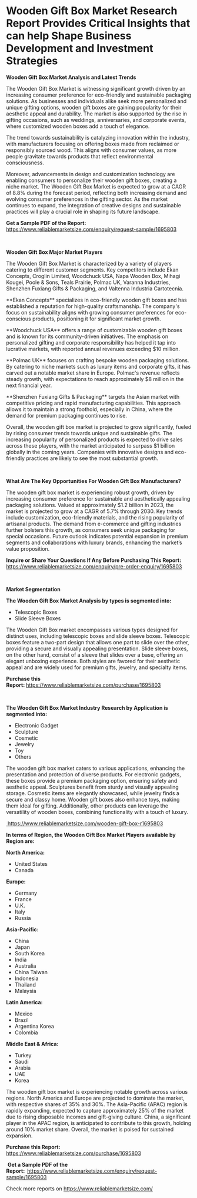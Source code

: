 <p><h1>Wooden Gift Box Market Research Report Provides Critical Insights that can help Shape Business Development and Investment Strategies</h1></p><p><strong>Wooden Gift Box Market Analysis and Latest Trends</strong></p>
<p><p>The Wooden Gift Box Market is witnessing significant growth driven by an increasing consumer preference for eco-friendly and sustainable packaging solutions. As businesses and individuals alike seek more personalized and unique gifting options, wooden gift boxes are gaining popularity for their aesthetic appeal and durability. The market is also supported by the rise in gifting occasions, such as weddings, anniversaries, and corporate events, where customized wooden boxes add a touch of elegance.</p><p>The trend towards sustainability is catalyzing innovation within the industry, with manufacturers focusing on offering boxes made from reclaimed or responsibly sourced wood. This aligns with consumer values, as more people gravitate towards products that reflect environmental consciousness. </p><p>Moreover, advancements in design and customization technology are enabling consumers to personalize their wooden gift boxes, creating a niche market. The Wooden Gift Box Market is expected to grow at a CAGR of 8.8% during the forecast period, reflecting both increasing demand and evolving consumer preferences in the gifting sector. As the market continues to expand, the integration of creative designs and sustainable practices will play a crucial role in shaping its future landscape.</p></p>
<p><strong>Get a Sample PDF of the Report:&nbsp;</strong> <a href="https://www.reliablemarketsize.com/enquiry/request-sample/1695803?utm_campaign=1103&utm_medium=2&utm_source=Github&utm_content=ia&utm_term=08012025&utm_id=wooden-gift-box">https://www.reliablemarketsize.com/enquiry/request-sample/1695803</a></p>
<p>&nbsp;</p>
<p><strong>Wooden Gift Box Major Market Players</strong></p>
<p><p>The Wooden Gift Box Market is characterized by a variety of players catering to different customer segments. Key competitors include Ekan Concepts, Croglin Limited, Woodchuck USA, Napa Wooden Box, Mihagi Kougei, Poole & Sons, Teals Prairie, Polmac UK, Varanna Industries, Shenzhen Fuxiang Gifts & Packaging, and Valtenna Industria Cartotecnia.</p><p>**Ekan Concepts** specializes in eco-friendly wooden gift boxes and has established a reputation for high-quality craftsmanship. The company's focus on sustainability aligns with growing consumer preferences for eco-conscious products, positioning it for significant market growth.</p><p>**Woodchuck USA** offers a range of customizable wooden gift boxes and is known for its community-driven initiatives. The emphasis on personalized gifting and corporate responsibility has helped it tap into lucrative markets, with reported annual revenues exceeding $10 million.</p><p>**Polmac UK** focuses on crafting bespoke wooden packaging solutions. By catering to niche markets such as luxury items and corporate gifts, it has carved out a notable market share in Europe. Polmac's revenue reflects steady growth, with expectations to reach approximately $8 million in the next financial year.</p><p>**Shenzhen Fuxiang Gifts & Packaging** targets the Asian market with competitive pricing and rapid manufacturing capabilities. This approach allows it to maintain a strong foothold, especially in China, where the demand for premium packaging continues to rise. </p><p>Overall, the wooden gift box market is projected to grow significantly, fueled by rising consumer trends towards unique and sustainable gifts. The increasing popularity of personalized products is expected to drive sales across these players, with the market anticipated to surpass $1 billion globally in the coming years. Companies with innovative designs and eco-friendly practices are likely to see the most substantial growth.</p></p>
<p>&nbsp;</p>
<p><strong>What Are The Key Opportunities For Wooden Gift Box Manufacturers?</strong></p>
<p><p>The wooden gift box market is experiencing robust growth, driven by increasing consumer preference for sustainable and aesthetically appealing packaging solutions. Valued at approximately $1.2 billion in 2023, the market is projected to grow at a CAGR of 5.7% through 2030. Key trends include customization, eco-friendly materials, and the rising popularity of artisanal products. The demand from e-commerce and gifting industries further bolsters this growth, as consumers seek unique packaging for special occasions. Future outlook indicates potential expansion in premium segments and collaborations with luxury brands, enhancing the market’s value proposition.</p></p>
<p><strong>Inquire or Share Your Questions If Any Before Purchasing This Report:</strong> <a href="https://www.reliablemarketsize.com/enquiry/pre-order-enquiry/1695803?utm_campaign=1103&utm_medium=2&utm_source=Github&utm_content=ia&utm_term=08012025&utm_id=wooden-gift-box">https://www.reliablemarketsize.com/enquiry/pre-order-enquiry/1695803</a></p>
<p>&nbsp;</p>
<p><strong>Market Segmentation</strong></p>
<p><strong>The Wooden Gift Box Market Analysis by types is segmented into:</strong></p>
<p><ul><li>Telescopic Boxes</li><li>Slide Sleeve Boxes</li></ul></p>
<p><p>The Wooden Gift Box market encompasses various types designed for distinct uses, including telescopic boxes and slide sleeve boxes. Telescopic boxes feature a two-part design that allows one part to slide over the other, providing a secure and visually appealing presentation. Slide sleeve boxes, on the other hand, consist of a sleeve that slides over a base, offering an elegant unboxing experience. Both styles are favored for their aesthetic appeal and are widely used for premium gifts, jewelry, and specialty items.</p></p>
<p><strong>Purchase this Report:&nbsp;</strong><a href="https://www.reliablemarketsize.com/purchase/1695803?utm_campaign=1103&utm_medium=2&utm_source=Github&utm_content=ia&utm_term=08012025&utm_id=wooden-gift-box">https://www.reliablemarketsize.com/purchase/1695803</a></p>
<p>&nbsp;</p>
<p><strong>The Wooden Gift Box Market Industry Research by Application is segmented into:</strong></p>
<p><ul><li>Electronic Gadget</li><li>Sculpture</li><li>Cosmetic</li><li>Jewelry</li><li>Toy</li><li>Others</li></ul></p>
<p><p>The wooden gift box market caters to various applications, enhancing the presentation and protection of diverse products. For electronic gadgets, these boxes provide a premium packaging option, ensuring safety and aesthetic appeal. Sculptures benefit from sturdy and visually appealing storage. Cosmetic items are elegantly showcased, while jewelry finds a secure and classy home. Wooden gift boxes also enhance toys, making them ideal for gifting. Additionally, other products can leverage the versatility of wooden boxes, combining functionality with a touch of luxury.</p></p>
<p><a href="https://www.reliablemarketsize.com/wooden-gift-box-r1695803?utm_campaign=1103&utm_medium=2&utm_source=Github&utm_content=ia&utm_term=08012025&utm_id=wooden-gift-box">&nbsp;https://www.reliablemarketsize.com/wooden-gift-box-r1695803</a></p>
<p><strong>In terms of Region, the Wooden Gift Box Market Players available by Region are:</strong></p>
<p>
    <p> <strong> North America: </strong>
        <ul>
            <li>United States</li>
            <li>Canada</li>
        </ul>
        </p> 
    <p> <strong> Europe: </strong>
        <ul>
            <li>Germany</li>
            <li>France</li>
            <li>U.K.</li>
            <li>Italy</li>
            <li>Russia</li>
        </ul>
        </p> 
    <p> <strong> Asia-Pacific: </strong>
        <ul>
            <li>China</li>
            <li>Japan</li>
            <li>South Korea</li>
            <li>India</li>
            <li>Australia</li>
            <li>China Taiwan</li>
            <li>Indonesia</li>
            <li>Thailand</li>
            <li>Malaysia</li>
        </ul>
        </p> 
    <p> <strong> Latin America: </strong>
        <ul>
            <li>Mexico</li>
            <li>Brazil</li>
            <li>Argentina Korea</li>
            <li>Colombia</li>
        </ul>
        </p> 
    <p> <strong> Middle East & Africa: </strong>
        <ul>
            <li>Turkey</li>
            <li>Saudi</li>
            <li>Arabia</li>
            <li>UAE</li>
            <li>Korea</li>
        </ul>
    </p>
    </p>
<p><p>The wooden gift box market is experiencing notable growth across various regions. North America and Europe are projected to dominate the market, with respective shares of 35% and 30%. The Asia-Pacific (APAC) region is rapidly expanding, expected to capture approximately 25% of the market due to rising disposable incomes and gift-giving culture. China, a significant player in the APAC region, is anticipated to contribute to this growth, holding around 10% market share. Overall, the market is poised for sustained expansion.</p></p>
<p><strong>Purchase this Report: </strong><a href="https://www.reliablemarketsize.com/purchase/1695803?utm_campaign=1103&utm_medium=2&utm_source=Github&utm_content=ia&utm_term=08012025&utm_id=wooden-gift-box">https://www.reliablemarketsize.com/purchase/1695803</a></p>
<p>&nbsp;<strong>Get a Sample PDF of the Report:&nbsp;&nbsp;</strong><a href="https://www.reliablemarketsize.com/enquiry/request-sample/1695803?utm_campaign=1103&utm_medium=2&utm_source=Github&utm_content=ia&utm_term=08012025&utm_id=wooden-gift-box">https://www.reliablemarketsize.com/enquiry/request-sample/1695803</a></p>
<p><strong></strong></p>
<p>Check more reports on <a href="https://www.reliablemarketsize.com/?utm_campaign=1103&utm_medium=2&utm_source=Github&utm_content=ia&utm_term=08012025&utm_id=wooden-gift-box">https://www.reliablemarketsize.com/</a></p>